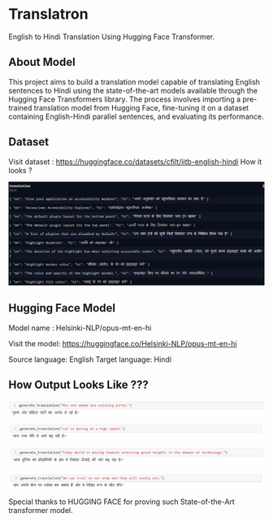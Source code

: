 
# Translatron

English to Hindi Translation Using Hugging Face Transformer.

## About Model
This project aims to build a translation model capable of translating English sentences to Hindi using the state-of-the-art models available through the Hugging Face Transformers library. The process involves importing a pre-trained translation model from Hugging Face, fine-tuning it on a dataset containing English-Hindi parallel sentences, and evaluating its performance.

## Dataset
Visit dataset : https://huggingface.co/datasets/cfilt/iitb-english-hindi
How it looks ?

![App Screenshot](https://github.com/jhaayush2004/Translatron/blob/main/visuals/howdatalooks.png)

## Hugging Face Model
Model name : Helsinki-NLP/opus-mt-en-hi

Visit the model: https://huggingface.co/Helsinki-NLP/opus-mt-en-hi

Source language: English
Target language: Hindi

## How Output Looks Like ???

![App Screenshot](https://github.com/jhaayush2004/Translatron/blob/main/visuals/s1.png)

![App Screenshot](https://github.com/jhaayush2004/Translatron/blob/main/visuals/s2.png)

![App Screenshot](https://github.com/jhaayush2004/Translatron/blob/main/visuals/s3.png)


![App Screenshot](https://github.com/jhaayush2004/Translatron/blob/main/visuals/s4.png)

Special thanks to HUGGING FACE for proving such State-of-the-Art transformer model.







